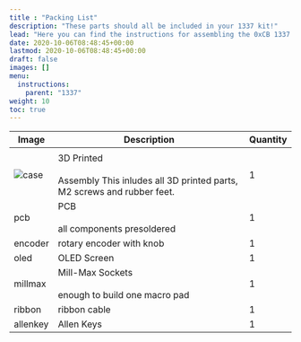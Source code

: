 ```yaml
---
title : "Packing List"
description: "These parts should all be included in your 1337 kit!"
lead: "Here you can find the instructions for assembling the 0xCB 1337 macro pad."
date: 2020-10-06T08:48:45+00:00
lastmod: 2020-10-06T08:48:45+00:00
draft: false
images: []
menu:
  instructions:
    parent: "1337"
weight: 10
toc: true
---
```


| Image             | Description                                                                              | Quantity |
| ----------------- | ---------------------------------------------------------------------------------------- | -------- |
|                   |
| ![case](case.jpg) | 3D Printed<br><br>Assembly This inludes all 3D printed parts, M2 screws and rubber feet. | 1        |
| pcb               | PCB<br><br>all components presoldered                                                    | 1        |
| encoder           | rotary encoder with knob                                                                 | 1        |
| oled              | OLED Screen                                                                              | 1        |
| millmax           | Mill-Max Sockets<br><br>enough to build one macro pad                                    | 1        |
| ribbon            | ribbon cable                                                                             | 1        |
| allenkey          | Allen Keys                                                                               | 1        |
